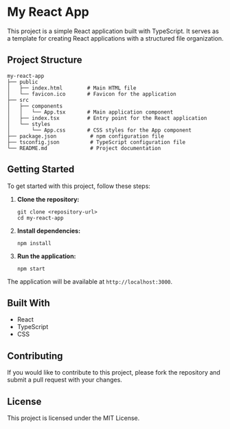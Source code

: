 # My React App

This project is a simple React application built with TypeScript. It serves as a template for creating React applications with a structured file organization.

## Project Structure

```
my-react-app
├── public
│   ├── index.html        # Main HTML file
│   └── favicon.ico       # Favicon for the application
├── src
│   ├── components
│   │   └── App.tsx       # Main application component
│   ├── index.tsx         # Entry point for the React application
│   └── styles
│       └── App.css       # CSS styles for the App component
├── package.json           # npm configuration file
├── tsconfig.json          # TypeScript configuration file
└── README.md              # Project documentation
```

## Getting Started

To get started with this project, follow these steps:

1. **Clone the repository:**
   ```
   git clone <repository-url>
   cd my-react-app
   ```

2. **Install dependencies:**
   ```
   npm install
   ```

3. **Run the application:**
   ```
   npm start
   ```

The application will be available at `http://localhost:3000`.

## Built With

- React
- TypeScript
- CSS

## Contributing

If you would like to contribute to this project, please fork the repository and submit a pull request with your changes.

## License

This project is licensed under the MIT License.